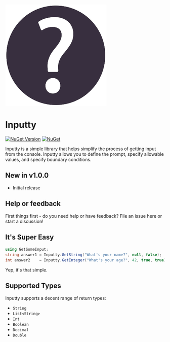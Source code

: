 ![alt tag](https://github.com/jchristn/inputty/blob/master/assets/icon.png)

# Inputty

[![NuGet Version](https://img.shields.io/nuget/v/Inputty.svg?style=flat)](https://www.nuget.org/packages/Inputty/) [![NuGet](https://img.shields.io/nuget/dt/Inputty.svg)](https://www.nuget.org/packages/Inputty) 

Inputty is a simple library that helps simplify the process of getting input from the console.  Inputty allows you to define the prompt, specify allowable values, and specify boundary conditions.

## New in v1.0.0

- Initial release

## Help or feedback

First things first - do you need help or have feedback?  File an issue here or start a discussion!

## It's Super Easy
```csharp
using GetSomeInput;
string answer1 = Inputty.GetString("What's your name?", null, false);
int answer2    = Inputty.GetInteger("What's your age?", 42, true, true);
```
Yep, it's that simple.

## Supported Types

Inputty supports a decent range of return types:

- ```String```
- ```List<String>```
- ```Int```
- ```Boolean```
- ```Decimal```
- ```Double```
